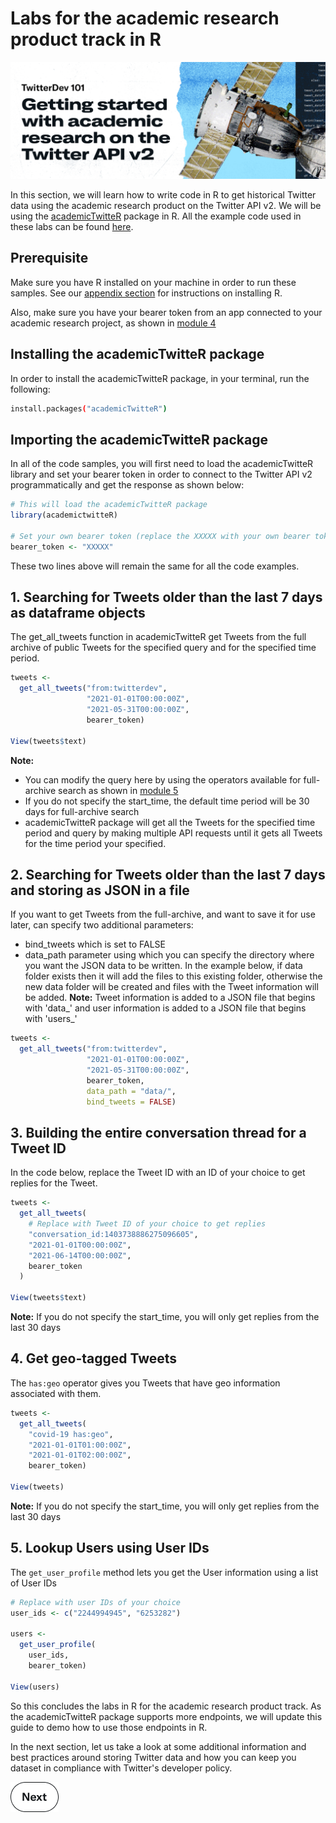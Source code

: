 # Labs for the academic research product track in R

![banner](../assets/banner.png)

In this section, we will learn how to write code in R to get historical Twitter data using the academic research product on the Twitter API v2. We will be using the [academicTwitteR](https://cran.r-project.org/web/packages/academictwitteR/index.html) package in R. All the example code used in these labs can be found [here](../labs-code/r/academic-research-product-track).

## Prerequisite

Make sure you have R installed on your machine in order to run these samples. See our [appendix section](./0-appendix.md) for instructions on installing R.

Also, make sure you have your bearer token from an app connected to your academic research project, as shown in [module 4](./4-getting-your-keys-and-token.md)

## Installing the academicTwitteR package

In order to install the academicTwitteR package, in your terminal, run the following:

```bash
install.packages("academicTwitteR")
```

## Importing the academicTwitteR package

In all of the code samples, you will first need to load the academicTwitteR library and set your bearer token in order to connect to the Twitter API v2 programmatically and get the response as shown below:

```R
# This will load the academicTwitteR package
library(academictwitteR)

# Set your own bearer token (replace the XXXXX with your own bearer token)
bearer_token <- "XXXXX"
```

These two lines above will remain the same for all the code examples.

## 1. Searching for Tweets older than the last 7 days as dataframe objects

The get_all_tweets function in academicTwitteR get Tweets from the full archive of public Tweets for the specified query and for the specified time period.

```R
tweets <-
  get_all_tweets("from:twitterdev",
                 "2021-01-01T00:00:00Z",
                 "2021-05-31T00:00:00Z",
                 bearer_token)

View(tweets$text)
```

**Note:**

- You can modify the query here by using the operators available for full-archive search as shown in [module 5](./5-how-to-write-search-queries.md)
- If you do not specify the start_time, the default time period will be 30 days for full-archive search
- academicTwitteR package will get all the Tweets for the specified time period and query by making multiple API requests until it gets all Tweets for the time period your specified.

## 2. Searching for Tweets older than the last 7 days and storing as JSON in a file

If you want to get Tweets from the full-archive, and want to save it for use later, can specify two additional parameters:

- bind_tweets which is set to FALSE
- data_path parameter using which you can specify the directory where you want the JSON data to be written. In the example below, if data folder exists then it will add the files to this existing folder, otherwise the new data folder will be created and files with the Tweet information will be added. **Note:** Tweet information is added to a JSON file that begins with 'data_' and user information is added to a JSON file that begins with 'users_'

```R
tweets <-
  get_all_tweets("from:twitterdev",
                 "2021-01-01T00:00:00Z",
                 "2021-05-31T00:00:00Z",
                 bearer_token,
                 data_path = "data/",
                 bind_tweets = FALSE)
```

## 3. Building the entire conversation thread for a Tweet ID

In the code below, replace the Tweet ID with an ID of your choice to get replies for the Tweet.

```R
tweets <-
  get_all_tweets(
    # Replace with Tweet ID of your choice to get replies
    "conversation_id:1403738886275096605",
    "2021-01-01T00:00:00Z",
    "2021-06-14T00:00:00Z",
    bearer_token
  )

View(tweets$text)
```

**Note:** If you do not specify the start_time, you will only get replies from the last 30 days

## 4. Get geo-tagged Tweets

The `has:geo` operator gives you Tweets that have geo information associated with them.

```R
tweets <-
  get_all_tweets(
    "covid-19 has:geo",
    "2021-01-01T01:00:00Z",
    "2021-01-01T02:00:00Z",
    bearer_token)

View(tweets)
```

**Note:** If you do not specify the start_time, you will only get replies from the last 30 days

## 5. Lookup Users using User IDs

The `get_user_profile` method lets you get the User information using a list of User IDs

```R
# Replace with user IDs of your choice
user_ids <- c("2244994945", "6253282")

users <-
  get_user_profile(
    user_ids,
    bearer_token)

View(users)
```

So this concludes the labs in R for the academic research product track. As the academicTwitteR package supports more endpoints, we will update this guide to demo how to use those endpoints in R.

In the next section, let us take a look at some additional information and best practices around storing Twitter data and how you can keep you dataset in compliance with Twitter's developer policy.

[![Next](../assets/next.png)](../modules/7-storage-and-compliance.md)
